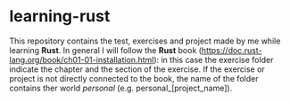 # learning-rust

This repository contains the test, exercises and project made by me while learning **Rust**. 
In general I will follow the **Rust** book (https://doc.rust-lang.org/book/ch01-01-installation.html): in this case the exercise folder indicate the chapter and the section of the exercise.
If the exercise or project is not directly connected to the book, the name of the folder contains ther world *personal* (e.g. personal_[project_name]).
